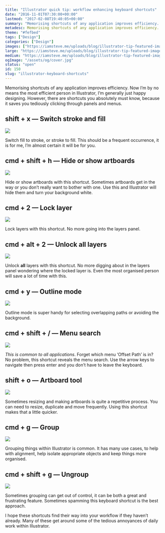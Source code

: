 ```yaml
---
title: "Illustrator quick tip: workflow enhancing keyboard shortcuts"
date: "2016-11-01T07:30:00+00:00"
lastmod: "2017-02-08T19:40:05+00:00"
summary: "Memorising shortcuts of any application improves efficiency. Now I’m by no means the most efficient person in Illustrator, I’m generally just happy designing. However, there are shortcuts you  absolutely must know, because it saves you tediously clicking through panels and menus."
metadesc: Memorising shortcuts of any application improves efficiency. Now I’m by no means the most efficient person in Illustrator, I’m generally just happy designing. However, there are shortcuts you  absolutely must know, because it saves you tediously clicking through panels and menus."
theme: "#fefbed"
tags: ["Design"]
categories: ["Design"]
images: ["https://iamsteve.me/uploads/blog/illustrator-tip-featured-image%402x.png"]
large: "https://iamsteve.me/uploads/blog/illustrator-tip-featured-image%402x.png"
medium: "https://iamsteve.me/uploads/blog/illustrator-tip-featured-image-medium%402x.png"
ogImage: "/assets/og/cover.jpg"
status: "open"
id: 150
slug: "illustrator-keyboard-shortcuts"
---
```


Memorising shortcuts of any application improves efficiency. Now I’m by no means the most efficient person in Illustrator, I’m generally just happy designing. However, there are shortcuts you absolutely must know, because it saves you tediously clicking through panels and menus.

## shift + x — Switch stroke and fill

<Image src="/static/images/blog/illustrator-keyboard-shortcuts-key-1.png" width={738} height={492} />

Switch fill to stroke, or stroke to fill. This should be a frequent occurrence, it is for me, I’m almost certain it will be for you.

## cmd + shift + h — Hide or show artboards

<Image src="/static/images/blog/illustrator-keyboard-shortcuts-key-2.png" width={738} height={492} />

Hide or show artboards with this shortcut. Sometimes artboards get in the way or you don’t really want to bother with one. Use this and Illustrator will hide them and turn your background white.

## cmd + 2 — Lock layer

<Image src="/static/images/blog/illustrator-keyboard-shortcuts-key-3.png" width={738} height={492} />

Lock layers with this shortcut. No more going into the layers panel.

## cmd + alt + 2 — Unlock all layers

<Image src="/static/images/blog/illustrator-keyboard-shortcuts-key-4.png" width={738} height={492} />

Unlock **all** layers with this shortcut. No more digging about in the layers panel wondering where the locked layer is. Even the most organised person will save a lot of time with this.

## cmd + y — Outline mode

<Image src="/static/images/blog/illustrator-keyboard-shortcuts-key-5.png" width={738} height={492} />

Outline mode is super handy for selecting overlapping paths or avoiding the background.

## cmd + shift + / — Menu search

<Image src="/static/images/blog/illustrator-keyboard-shortcuts-key-6.png" width={738} height={492} />

*This is common to all applications*. Forget which menu ‘Offset Path’ is in? No problem, this shortcut reveals the menu search. Use the arrow keys to navigate then press enter and you don’t have to leave the keyboard.

## shift + o — Artboard tool

<Image src="/static/images/blog/illustrator-keyboard-shortcuts-key-7.png" width={738} height={492} />

Sometimes resizing and making artboards is quite a repetitive process. You can need to resize, duplicate and move frequently. Using this shortcut makes that a little quicker.

## cmd + g — Group

<Image src="/static/images/blog/illustrator-keyboard-shortcuts-key-8.png" width={738} height={492} />

Grouping things within Illustrator is common. It has many use cases, to help with alignment, help isolate appropriate objects and keep things more organised.

## cmd + shift + g — Ungroup

<Image src="/static/images/blog/illustrator-keyboard-shortcuts-key-9.png" width={738} height={492} />

Sometimes grouping can get out of control, it can be both a great and frustrating feature. Sometimes spamming this keyboard shortcut is the best approach.

I hope these shortcuts find their way into your workflow if they haven’t already. Many of these get around some of the tedious annoyances of daily work within Illustrator.